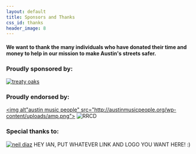 ```yaml
---
layout: default
title: Sponsors and Thanks
css_id: thanks
header_image: 8
---
```


#### We want to thank the many individuals who have donated their time and money to help in our mission to make Austin's streets safer.


### Proudly sponsored by:

<a href="http://www.treatyoakdistilling.com/" target="_blank"><img alt="treaty oaks" src="http://www.winefoodfoundation.org/wp-content/uploads/2012/12/treaty-oak-distilling-co-logo_black-on-white_lg.jpg"></a>

### Proudly endorsed by:

<a href="http://austinmusicpeople.org" target="_blank"><img alt"austin music people" src="http://austinmusicpeople.org/wp-content/uploads/amp.png"></a>
<img alt="RRCD" src="">

### Special thanks to:

<a href="http://www.neildiaz.com/site/" target="_blank"><img alt="neil diaz" src="https://encrypted-tbn2.gstatic.com/images?q=tbn:ANd9GcRnlR7LW3FV-e2nLyCRCR-5zMBWC8ngAsDdF0I5HquGFLTgAyk6"></a>
HEY IAN, PUT WHATEVER LINK AND LOGO YOU WANT HERE!  :)
